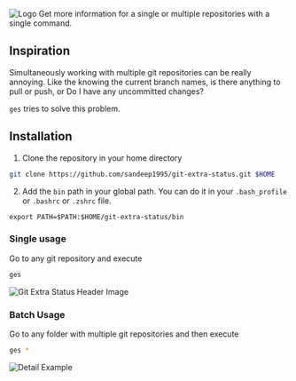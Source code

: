 ![Logo](https://user-images.githubusercontent.com/12299906/42510774-96235a92-846d-11e8-9788-3eefcf8860d8.png)
Get more information for a single or multiple repositories with a single command.

## Inspiration
Simultaneously working with multiple git repositories can be really annoying. 
Like the knowing the current branch names, is there anything to pull or push,
or Do I have any uncommitted changes?

`ges`  tries to solve this problem.



## Installation

1. Clone the repository in your home directory
```bash
git clone https://github.com/sandeep1995/git-extra-status.git $HOME
```
2. Add the `bin` path in your global path. You can do it in your `.bash_profile` or `.bashrc` or `.zshrc` file.
```
export PATH=$PATH:$HOME/git-extra-status/bin
```

### Single usage
Go to any git repository and execute 
```bash
ges
````
![Git Extra Status Header Image](https://user-images.githubusercontent.com/12299906/42509220-d5184848-8468-11e8-9247-fe9c7c77af2d.png)

### Batch Usage
Go to any folder with multiple git repositories and then execute
 ```bash
 ges *
 ```
![Detail Example](https://user-images.githubusercontent.com/12299906/42510456-920ea61a-846c-11e8-80c2-598268ece9ee.png)
